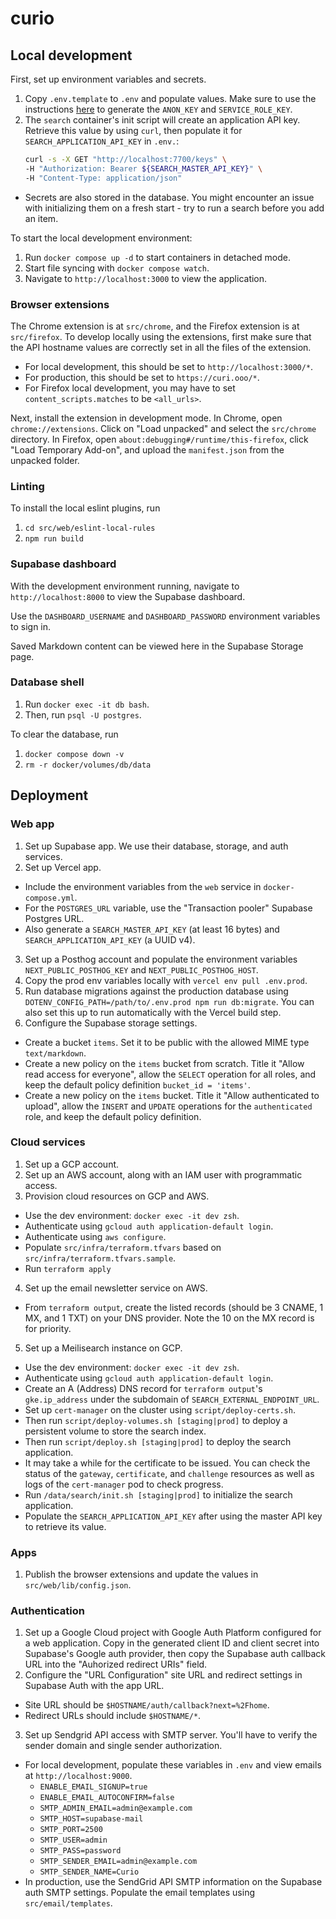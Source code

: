# curio

## Local development
First, set up environment variables and secrets.
1. Copy `.env.template` to `.env` and populate values. Make sure to use the instructions [here](https://supabase.com/docs/guides/self-hosting/docker#generate-api-keys) to generate the `ANON_KEY` and `SERVICE_ROLE_KEY`.
2. The `search` container's init script will create an application API key. Retrieve this value by using `curl`, then populate it for `SEARCH_APPLICATION_API_KEY` in `.env.`:
    ```bash
    curl -s -X GET "http://localhost:7700/keys" \
    -H "Authorization: Bearer ${SEARCH_MASTER_API_KEY}" \
    -H "Content-Type: application/json"
    ```
  - Secrets are also stored in the database. You might encounter an issue with initializing them on a fresh start - try to run a search before you add an item.

To start the local development environment:
1. Run `docker compose up -d` to start containers in detached mode.
2. Start file syncing with `docker compose watch`.
3. Navigate to `http://localhost:3000` to view the application.

### Browser extensions
The Chrome extension is at `src/chrome`, and the Firefox extension is at `src/firefox`.
To develop locally using the extensions, first make sure that the API hostname values are correctly set in all the files of the extension.

* For local development, this should be set to `http://localhost:3000/*`.
* For production, this should be set to `https://curi.ooo/*`.
* For Firefox local development, you may have to set `content_scripts.matches` to be `<all_urls>`.

Next, install the extension in development mode.
In Chrome, open `chrome://extensions`. Click on "Load unpacked" and select the `src/chrome` directory.
In Firefox, open `about:debugging#/runtime/this-firefox`, click "Load Temporary Add-on", and upload the `manifest.json` from the unpacked folder.

### Linting
To install the local eslint plugins, run
1. `cd src/web/eslint-local-rules`
2. `npm run build`

### Supabase dashboard
With the development environment running, navigate to `http://localhost:8000` to view the Supabase dashboard.

Use the `DASHBOARD_USERNAME` and `DASHBOARD_PASSWORD` environment variables to sign in.

Saved Markdown content can be viewed here in the Supabase Storage page.

### Database shell
1. Run `docker exec -it db bash`.
2. Then, run `psql -U postgres`.

To clear the database, run
1. `docker compose down -v`
2. `rm -r docker/volumes/db/data`

## Deployment
### Web app
1. Set up Supabase app. We use their database, storage, and auth services.
2. Set up Vercel app.
  - Include the environment variables from the `web` service in `docker-compose.yml`.
  - For the `POSTGRES_URL` variable, use the "Transaction pooler" Supabase Postgres URL.
  - Also generate a `SEARCH_MASTER_API_KEY` (at least 16 bytes) and `SEARCH_APPLICATION_API_KEY` (a UUID v4).
3. Set up a Posthog account and populate the environment variables `NEXT_PUBLIC_POSTHOG_KEY` and `NEXT_PUBLIC_POSTHOG_HOST`.
4. Copy the prod env variables locally with `vercel env pull .env.prod`.
5. Run database migrations against the production database using `DOTENV_CONFIG_PATH=/path/to/.env.prod npm run db:migrate`. You can also set this up to run automatically with the Vercel build step.
6. Configure the Supabase storage settings.
  - Create a bucket `items`. Set it to be public with the allowed MIME type `text/markdown`.
  - Create a new policy on the `items` bucket from scratch. Title it "Allow read access for everyone", allow the `SELECT` operation for all roles, and keep the default policy definition `bucket_id = 'items'`.
  - Create a new policy on the `items` bucket. Title it "Allow authenticated to upload", allow the `INSERT` and `UPDATE` operations for the `authenticated` role, and keep the default policy definition.

### Cloud services
1. Set up a GCP account.
2. Set up an AWS account, along with an IAM user with programmatic access.
3. Provision cloud resources on GCP and AWS.
  - Use the dev environment: `docker exec -it dev zsh`.
  - Authenticate using `gcloud auth application-default login`.
  - Authenticate using `aws configure`.
  - Populate `src/infra/terraform.tfvars` based on `src/infra/terraform.tfvars.sample`.
  - Run `terraform apply`
4. Set up the email newsletter service on AWS.
  - From `terraform output`, create the listed records (should be 3 CNAME, 1 MX, and 1 TXT) on your DNS provider. Note the 10 on the MX record is for priority.
5. Set up a Meilisearch instance on GCP.
  - Use the dev environment: `docker exec -it dev zsh`.
  - Authenticate using `gcloud auth application-default login`.
  - Create an A (Address) DNS record for `terraform output`'s `gke.ip_address` under the subdomain of `SEARCH_EXTERNAL_ENDPOINT_URL`.
  - Set up `cert-manager` on the cluster using `script/deploy-certs.sh`.
  - Then run `script/deploy-volumes.sh [staging|prod]` to deploy a persistent volume to store the search index.
  - Then run `script/deploy.sh [staging|prod]` to deploy the search application.
  - It may take a while for the certificate to be issued. You can check the status of the `gateway`, `certificate`,  and `challenge` resources as well as logs of the `cert-manager` pod to check progress.
  - Run `/data/search/init.sh [staging|prod]` to initialize the search application.
  - Populate the `SEARCH_APPLICATION_API_KEY` after using the master API key to retrieve its value.

### Apps
1. Publish the browser extensions and update the values in `src/web/lib/config.json`.

### Authentication
1. Set up a Google Cloud project with Google Auth Platform configured for a web application. Copy in the generated client ID and client secret into Supabase's Google auth provider, then copy the Supabase auth callback URL into the "Auhorized redirect URIs" field.
2. Configure the "URL Configuration" site URL and redirect settings in Supabase Auth with the app URL.
  - Site URL should be `$HOSTNAME/auth/callback?next=%2Fhome`.
  - Redirect URLs should include `$HOSTNAME/*`.
3. Set up Sendgrid API access with SMTP server. You'll have to verify the sender domain and single sender authorization.
  - For local development, populate these variables in `.env` and view emails at `http://localhost:9000`.
    - `ENABLE_EMAIL_SIGNUP=true`
    - `ENABLE_EMAIL_AUTOCONFIRM=false`
    - `SMTP_ADMIN_EMAIL=admin@example.com`
    - `SMTP_HOST=supabase-mail`
    - `SMTP_PORT=2500`
    - `SMTP_USER=admin`
    - `SMTP_PASS=password`
    - `SMTP_SENDER_EMAIL=admin@example.com`
    - `SMTP_SENDER_NAME=Curio`
  - In production, use the SendGrid API SMTP information on the Supabase auth SMTP settings. Populate the email templates using `src/email/templates`.